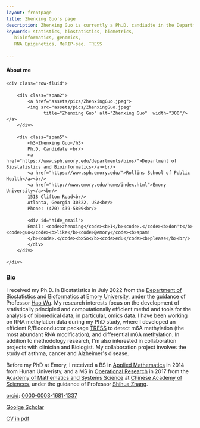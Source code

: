 ```yaml
---
layout: frontpage
title: Zhenxing Guo's page
description: Zhenxing Guo is currently a Ph.D. candiadte in the Department of Biostatistics and Bioinformatics at Emory University 
keywords: statistics, biostatistics, biometrics,
   bioinformatics, genomics,
   RNA Epigenetics, MeRIP-seq, TRESS
   
---
```


<div class="container">
   <h4><a name="contact"></a>About me</h4>

    <div class="row-fluid">
        
        <div class="span2">
            <a href="assets/pics/ZhenxingGuo.jpeg">
            <img src="assets/pics/ZhenxingGuo.jpeg"
                  title="Zhenxing Guo" alt="Zhenxing Guo"  width="300"/></a>
        </div>

        <div class="span5">
            <h3>Zhenxing Guo</h3>
            Ph.D. Candidate <br/>
            <a href="https://www.sph.emory.edu/departments/bios/">Department of Biostatistics and Bioinformatics</a><br/>
            <a href="https://www.sph.emory.edu/">Rollins School of Public Health</a><br/>
            <a href="http://www.emory.edu/home/index.html">Emory University</a><br/>
            1518 Clifton Road<br/>
            Atlanta, Georgia 30322, USA<br/>
            Phone: (470) 439-5809<br/>

            <div id="hide_email">
            Email: <code>zhenxing</code><b>I</b><code>.</code><b>don't</b><code>guo</code><b>like</b><code>@emory</code><b>spam!
            </b><code>.</code><b>So</b><code>edu</code><b>please</b><br/>
            </div>
        </div>

    </div>
</div>




<!-- <hr /> -->

### Bio

I received my Ph.D. in Biostatistics in July 2022 from the <a href="https://www.sph.emory.edu/departments/bios/index.html">Department of Biostatistics and Bioformatics</a> at 
<a href="https://www.emory.edu/home/index.html">Emory University</a>, under the guidance of 
Professor <a href="http://www.haowulab.org">Hao Wu</a>. My research interests focus on the development of statistically principled and computationally efficient methd and tools for the analysis of biomedical data, in particular, omics data. I have been working on RNA methylation data during my PhD study, where I developed an efficient R/Bioconductor package <a href="https://www.bioconductor.org/packages/release/bioc/html/TRESS.html">TRESS</a> to detect m6A methylation (the most abundant RNA modification), and differential m6A methylation. 
In addition to methodology research,
I'm also interested in collaboration projects with clinician and Biologist. My collaboration project involves the study of asthma, cancer
and Alzheimer's disease. 

<p>
Before my PhD at Emory, I received a BS in <a href="http://www-en.hnu.edu.cn/">Applied Mathematics</a> in 2014 from
Hunan Univeristy, and a MS in <a href="http://english.amss.cas.cn/">Operational Research</a> in 2017 from the <a href="http://english.amss.cas.cn/">Academy of Mathematics and Systems Science</a> at <a href="https://english.cas.cn/">Chinese Academy of Sciences</a>, under the guidance of Professor <a href="http://www.zhanglab-amss.org/homepage/">Shihua Zhang</a>. 


<p>
  <a href="https://orcid.org">orcid</a>: <a href="https://orcid.org/0000-0003-1681-1337">0000-0003-1681-1337</a>
 <p>
  <a href="https://scholar.google.com.hk/citations?user=hm0mP4EAAAAJ&hl=zh-CN">Goolge Scholar</a>
<p>
  <a href="assets/Guo_CV.pdf">CV in pdf</a> 
<p>
<p>

<!-- <img src="assets/pics/ZhenxingGuo.jpeg" width="100"> -->


